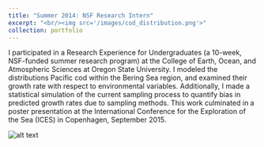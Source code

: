 ```yaml
---
title: "Summer 2014: NSF Research Intern"
excerpt: "<br/><img src='/images/cod_distribution.png'>"
collection: portfolio
---
```


I participated in a Research Experience for Undergraduates (a 10-week, NSF-funded summer research program) at the College of Earth, Ocean, and Atmospheric Sciences at Oregon State University. I modeled the distributions Pacific cod within the Bering Sea region, and examined their growth rate with respect to environmental variables. Additionally, I made a statistical simulation of the current sampling process to quantify bias in predicted growth rates due to sampling methods. This work culminated in a poster presentation at the International Conference for the Exploration of the Sea (ICES) in Copenhagen, September 2015.

![alt text](https://github.com/avokloti.github.io/files/ICESPoster2015.png)
